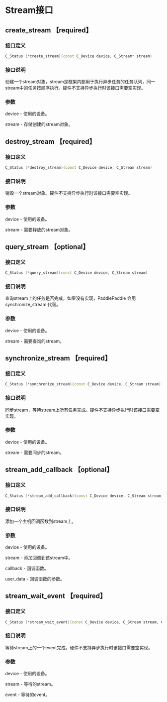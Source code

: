 # Stream接口

## create_stream 【required】

### 接口定义

```c++
C_Status (*create_stream)(const C_Device device, C_Stream* stream)
```

### 接口说明

创建一个stream对象，stream是框架内部用于执行异步任务的任务队列，同一stream中的任务按顺序执行。硬件不支持异步执行时该接口需要空实现。

### 参数

device - 使用的设备。

stream - 存储创建的stream对象。

## destroy_stream 【required】

### 接口定义

```c++
C_Status (*destroy_stream)(const C_Device device, C_Stream stream)
```

### 接口说明

销毁一个stream对象。硬件不支持异步执行时该接口需要空实现。

### 参数

device - 使用的设备。

stream - 需要释放的stream对象。

## query_stream 【optional】

### 接口定义

```c++
C_Status (*query_stream)(const C_Device device, C_Stream stream)
```

### 接口说明

查询stream上的任务是否完成，如果没有实现，PaddlePaddle 会用 synchronize_stream 代替。

### 参数

device - 使用的设备。

stream - 需要查询的stream。

## synchronize_stream 【required】

### 接口定义

```c++
C_Status (*synchronize_stream)(const C_Device device, C_Stream stream)
```

### 接口说明

同步stream，等待stream上所有任务完成。硬件不支持异步执行时该接口需要空实现。

### 参数

device - 使用的设备。

stream - 需要同步的stream。

## stream_add_callback 【optional】

### 接口定义

```c++
C_Status (*stream_add_callback)(const C_Device device, C_Stream stream, C_Callback callback, void* user_data)
```

### 接口说明

添加一个主机回调函数到stream上。

### 参数

device - 使用的设备。

stream - 添加回调到该stream中。

callback - 回调函数。

user_data - 回调函数的参数。

## stream_wait_event 【required】

### 接口定义

```c++
C_Status (*stream_wait_event)(const C_Device device, C_Stream stream, C_Event event)
```

### 接口说明

等待stream上的一个event完成。硬件不支持异步执行时该接口需要空实现。

### 参数

device - 使用的设备。

stream - 等待的stream。

event - 等待的event。

